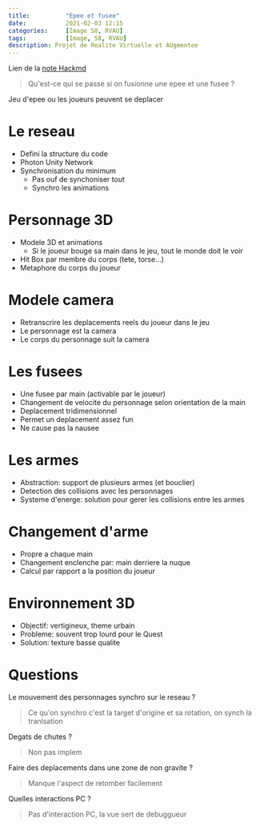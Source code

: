 ```yaml
---
title:          "Epee et fusee"
date:           2021-02-03 12:15
categories:     [Image S8, RVAU]
tags:           [Image, S8, RVAU]
description: Projet de Realite Virtuelle et AUgmentee
---
```

Lien de la [note Hackmd](https://hackmd.io/@lemasymasa/rJQArWOl_)

> Qu'est-ce qui se passe si on fusionne une epee et une fusee ?

Jeu d'epee ou les joueurs peuvent se deplacer

# Le reseau
* Defini la structure du code
* Photon Unity Network
* Synchronisation du minimum
    * Pas ouf de synchoniser tout
    * Synchro les animations

# Personnage 3D
* Modele 3D et animations
    * Si le joueur bouge sa main dans le jeu, tout le monde doit le voir
* Hit Box par membre du corps (tete, torse...)
* Metaphore du corps du joueur

# Modele camera
* Retranscrire les deplacements reels du joueur dans le jeu
* Le personnage est la camera
* Le corps du personnage suit la camera

# Les fusees
* Une fusee par main (activable par le joueur)
* Changement de velocite du personnage selon orientation de la main
* Deplacement tridimensionnel
* Permet un deplacement assez fun
* Ne cause pas la nausee

# Les armes
* Abstraction: support de plusieurs armes (et bouclier)
* Detection des collisions avec les personnages
* Systeme d'energe: solution pour gerer les collisions entre les armes

# Changement d'arme
* Propre a chaque main
* Changement enclenche par: main derriere la nuque
* Calcul par rapport a la position du joueur

# Environnement 3D
* Objectif: vertigineux, theme urbain
* Probleme: souvent trop lourd pour le Quest
* Solution: texture basse qualite

# Questions
Le mouvement des personnages synchro sur le reseau ?
> Ce qu'on synchro c'est la target d'origine et sa rotation, on synch la tranlsation

Degats de chutes ?
> Non pas implem

Faire des deplacements dans une zone de non gravite ?
> Manque l'aspect de retomber facilement

Quelles interactions PC ?
> Pas d'interaction PC, la vue sert de debuggueur